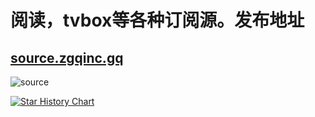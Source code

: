 # 阅读，tvbox等各种订阅源。发布地址

## [source.zgqinc.gq](https://source.zgqinc.gq/)

![source](https://socialify.git.ci/ZGQ-inc/source/image?description=1&descriptionEditable=%E4%B8%AA%E4%BA%BA%E6%90%9C%E9%9B%86%20%7C%20%E4%B9%A6%E6%BA%90%E3%80%81%E5%9B%BE%E6%BA%90%E3%80%81%E8%AE%A2%E9%98%85%E6%BA%90%E3%80%81%E8%A7%84%E5%88%99%E3%80%81%E7%9B%B4%E6%92%AD%E6%BA%90%E3%80%81%E5%90%84%E7%A7%8D%E6%BA%90%20%E5%A4%A7%E5%9E%8B%E6%95%B4%E5%90%88&font=Inter&forks=1&logo=https%3A%2F%2Fsource.zgqinc.gq%2Fpackage.svg&name=1&owner=1&pattern=Signal&stargazers=1&theme=Light)

<a href="https://star-history.com/#ZGQ-inc/source&Date">
 <picture>
   <source media="(prefers-color-scheme: dark)" srcset="https://api.star-history.com/svg?repos=ZGQ-inc/source&type=Date&theme=dark" />
   <source media="(prefers-color-scheme: light)" srcset="https://api.star-history.com/svg?repos=ZGQ-inc/source&type=Date" />
   <img alt="Star History Chart" src="https://api.star-history.com/svg?repos=ZGQ-inc/source&type=Date" />
 </picture>
</a>

